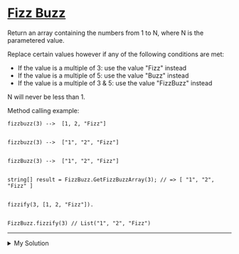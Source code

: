 # [Fizz Buzz](https://www.codewars.com/kata/5300901726d12b80e8000498)

Return an array containing the numbers from 1 to N, where N is the parametered value.

Replace certain values however if any of the following conditions are met:

- If the value is a multiple of 3: use the value "Fizz" instead
- If the value is a multiple of 5: use the value "Buzz" instead
- If the value is a multiple of 3 & 5: use the value "FizzBuzz" instead

N will never be less than 1.

Method calling example:

    fizzbuzz(3) -->  [1, 2, "Fizz"]


    fizzbuzz(3) -->  ["1", "2", "Fizz"]


    fizzBuzz(3) -->  ["1", "2", "Fizz"]


    string[] result = FizzBuzz.GetFizzBuzzArray(3); // => [ "1", "2", "Fizz" ]


    fizzify(3, [1, 2, "Fizz"]).


    FizzBuzz.fizzify(3) // List("1", "2", "Fizz")

---

<details><summary>My Solution</summary>

```js
function fizzbuzz(n) {
  const result = []
  for (let i = 1; i <= n; i++) {
    if (i % 15 === 0) {
      result.push('FizzBuzz')
    } else if (i % 3 === 0) {
      result.push('Fizz')
    } else if (i % 5 === 0) {
      result.push('Buzz')
    } else {
      result.push(i)
    }
  }
  return result
}
```

</details>
